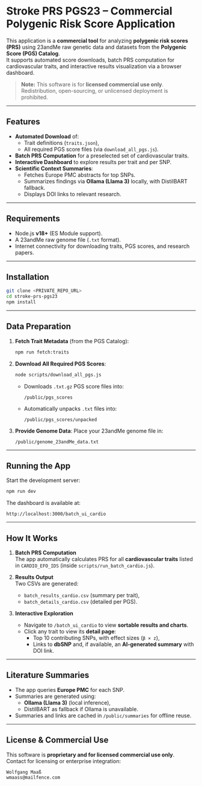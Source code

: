 # Stroke PRS PGS23 – Commercial Polygenic Risk Score Application

This application is a **commercial tool** for analyzing **polygenic risk scores (PRS)** using 23andMe raw genetic data and datasets from the **Polygenic Score (PGS) Catalog**.  
It supports automated score downloads, batch PRS computation for cardiovascular traits, and interactive results visualization via a browser dashboard.

> **Note:** This software is for **licensed commercial use only**.  
> Redistribution, open-sourcing, or unlicensed deployment is prohibited.

---

## Features

- **Automated Download** of:
  - Trait definitions (`traits.json`),
  - All required PGS score files (via `download_all_pgs.js`).
- **Batch PRS Computation** for a preselected set of cardiovascular traits.
- **Interactive Dashboard** to explore results per trait and per SNP.
- **Scientific Context Summaries**:
  - Fetches Europe PMC abstracts for top SNPs.
  - Summarizes findings via **Ollama (Llama 3)** locally, with DistilBART fallback.
  - Displays DOI links to relevant research.

---

## Requirements

- Node.js **v18+** (ES Module support).  
- A 23andMe raw genome file (`.txt` format).  
- Internet connectivity for downloading traits, PGS scores, and research papers.

---

## Installation

```bash
git clone <PRIVATE_REPO_URL>
cd stroke-prs-pgs23
npm install
```

---

## Data Preparation

1. **Fetch Trait Metadata** (from the PGS Catalog):
   ```bash
   npm run fetch:traits
   ```

2. **Download All Required PGS Scores**:
   ```bash
   node scripts/download_all_pgs.js
   ```
   - Downloads `.txt.gz` PGS score files into:
     ```
     /public/pgs_scores
     ```
   - Automatically unpacks `.txt` files into:
     ```
     /public/pgs_scores/unpacked
     ```

3. **Provide Genome Data**:
   Place your 23andMe genome file in:
   ```
   /public/genome_23andMe_data.txt
   ```

---

## Running the App

Start the development server:
```bash
npm run dev
```

The dashboard is available at:
```
http://localhost:3000/batch_ui_cardio
```

---

## How It Works

1. **Batch PRS Computation**  
   The app automatically calculates PRS for all **cardiovascular traits** listed in `CARDIO_EFO_IDS` (inside `scripts/run_batch_cardio.js`).

2. **Results Output**  
   Two CSVs are generated:
   - `batch_results_cardio.csv` (summary per trait),
   - `batch_details_cardio.csv` (detailed per PGS).

3. **Interactive Exploration**  
   - Navigate to `/batch_ui_cardio` to view **sortable results and charts**.
   - Click any trait to view its **detail page**:
     - Top 10 contributing SNPs, with effect sizes (`β × z`),
     - Links to **dbSNP** and, if available, an **AI-generated summary** with DOI link.

---

## Literature Summaries

- The app queries **Europe PMC** for each SNP.
- Summaries are generated using:
  - **Ollama (Llama 3)** (local inference),
  - DistilBART as fallback if Ollama is unavailable.
- Summaries and links are cached in `/public/summaries` for offline reuse.

---

## License & Commercial Use

This software is **proprietary and for licensed commercial use only**.  
Contact for licensing or enterprise integration:

```
Wolfgang Maaß
wmaass@mailfence.com
```

